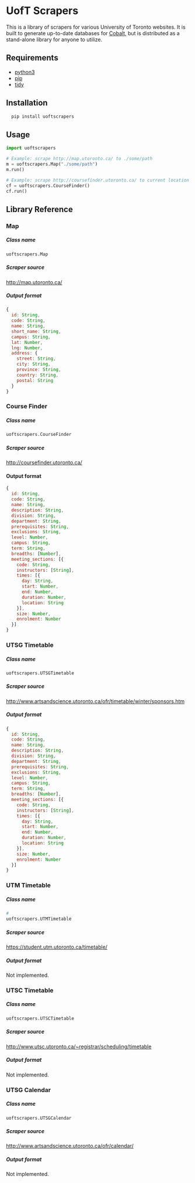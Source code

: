 # UofT Scrapers
This is a library of scrapers for various University of Toronto websites. It is built to generate up-to-date databases for [Cobalt](https://github.com/cobalt-io), but is distributed as a stand-alone library for anyone to utilize.

## Requirements
 - [python3](https://www.python.org/download/releases/3.4.3/)
 - [pip](https://pypi.python.org/pypi/pip#downloads)
 - [tidy](http://www.w3.org/People/Raggett/tidy/)

## Installation
```bash
  pip install uoftscrapers
```

## Usage
```python
import uoftscrapers

# Example: scrape http://map.utoronto.ca/ to ./some/path
m = uoftscrapers.Map("./some/path")
m.run()

# Example: scrape http://coursefinder.utoronto.ca/ to current location
cf = uoftscrapers.CourseFinder()
cf.run()
```

## Library Reference

### Map
##### Class name
```python
uoftscrapers.Map
```
##### Scraper source
http://map.utoronto.ca/
##### Output format
```js
{
  id: String,
  code: String,
  name: String,
  short_name: String,
  campus: String,
  lat: Number,
  lng: Number,
  address: {
    street: String,
    city: String,
    province: String,
    country: String,
    postal: String
  }
}
```

### Course Finder
##### Class name
```python
uoftscrapers.CourseFinder
```
##### Scraper source
http://coursefinder.utoronto.ca/
#### Output format
```js
{
  id: String,
  code: String,
  name: String,
  description: String,
  division: String,
  department: String,
  prerequisites: String,
  exclusions: String,
  level: Number,
  campus: String,
  term: String,
  breadths: [Number],
  meeting_sections: [{
    code: String,
    instructors: [String],
    times: [{
      day: String,
      start: Number,
      end: Number,
      duration: Number,
      location: String
    }],
    size: Number,
    enrolment: Number
  }]
}
```

### UTSG Timetable
##### Class name
```python
uoftscrapers.UTSGTimetable
```
##### Scraper source
http://www.artsandscience.utoronto.ca/ofr/timetable/winter/sponsors.htm
##### Output format
```js
{
  id: String,
  code: String,
  name: String,
  description: String,
  division: String,
  department: String,
  prerequisites: String,
  exclusions: String,
  level: Number,
  campus: String,
  term: String,
  breadths: [Number],
  meeting_sections: [{
    code: String,
    instructors: [String],
    times: [{
      day: String,
      start: Number,
      end: Number,
      duration: Number,
      location: String
    }],
    size: Number,
    enrolment: Number
  }]
}
```

### UTM Timetable
##### Class name
```python
#
uoftscrapers.UTMTimetable
```
##### Scraper source
https://student.utm.utoronto.ca/timetable/
##### Output format
Not implemented.

### UTSC Timetable
##### Class name
```python
uoftscrapers.UTSCTimetable
```
##### Scraper source
http://www.utsc.utoronto.ca/~registrar/scheduling/timetable
##### Output format
Not implemented.

### UTSG Calendar
##### Class name
```python
uoftscrapers.UTSGCalendar
```
##### Scraper source
http://www.artsandscience.utoronto.ca/ofr/calendar/
##### Output format
Not implemented.
